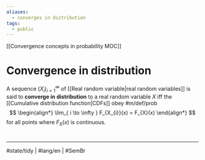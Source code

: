 ```yaml
---
aliases:
  - converges in distribution
tags:
  - public
---
```

[[Convergence concepts in probability MOC]]
# Convergence in distribution

A sequence $(X_i)_{i=1}^\infty$ of [[Real random variable|real random variables]] is said to **converge in distribution** to a real random variable $X$ iff the [[Cumulative distribution function|CDFs]] obey #m/def/prob 
$$
\begin{align*}
\lim_{ i \to \infty } F_{X_{i}}(x) = F_{X}(x)
\end{align*}
$$
for all points where $F_{X}(x)$ is continuous.

#
---
#state/tidy | #lang/en | #SemBr
